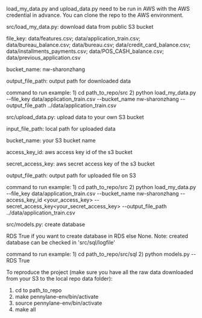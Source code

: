 load_my_data.py and upload_data.py need to be run in AWS with the AWS credential in advance. You can clone the repo to the AWS environment.

src/load_my_data.py: download data from public S3 bucket

file_key: data/features.csv; data/application_train.csv; data/bureau_balance.csv; data/bureau.csv; data/credit_card_balance.csv; data/installments_payments.csv; data/POS_CASH_balance.csv; data/previous_application.csv

bucket_name: nw-sharonzhang

output_file_path: output path for downloaded data

command to run example: 1) cd path_to_repo/src 2) python load_my_data.py --file_key data/application_train.csv --bucket_name nw-sharonzhang --output_file_path ../data/application_train.csv


src/upload_data.py: upload data to your own S3 bucket

input_file_path: local path for uploaded data

bucket_name: your S3 bucket name

access_key_id: aws access key id of the s3 bucket

secret_access_key: aws secret access key of the s3 bucket

output_file_path: output path for uploaded file on S3

command to run example: 1) cd path_to_repo/src 2) python load_my_data.py --file_key data/application_train.csv --bucket_name nw-sharonzhang --access_key_id <your_access_key> --secret_access_key<your_secret_access_key> --output_file_path ../data/application_train.csv


src/models.py: create database

RDS True if you want to create database in RDS else None.
Note: created database can be checked in 'src/sql/logfile'

command to run example: 1) cd path_to_repo/src/sql 2) python models.py --RDS True


To reproduce the project (make sure you have all the raw data downloaded from your S3 to the local repo data folder):
1. cd to path_to_repo
2. make pennylane-env/bin/activate    
3. source pennylane-env/bin/activate
4. make all


